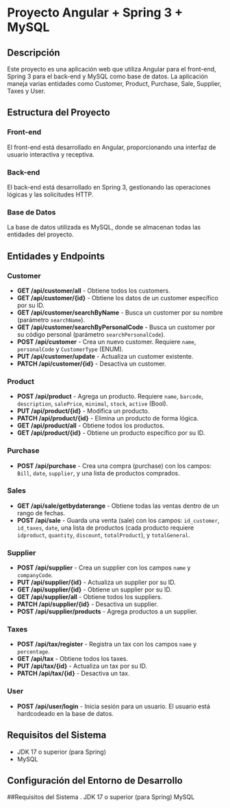 # Proyecto Angular + Spring 3 + MySQL

## Descripción
Este proyecto es una aplicación web que utiliza Angular para el front-end, Spring 3 para el back-end y MySQL como base de datos. La aplicación maneja varias entidades como Customer, Product, Purchase, Sale, Supplier, Taxes y User.

## Estructura del Proyecto

### Front-end
El front-end está desarrollado en Angular, proporcionando una interfaz de usuario interactiva y receptiva.

### Back-end
El back-end está desarrollado en Spring 3, gestionando las operaciones lógicas y las solicitudes HTTP.

### Base de Datos
La base de datos utilizada es MySQL, donde se almacenan todas las entidades del proyecto.

## Entidades y Endpoints

### Customer
- **GET /api/customer/all** - Obtiene todos los customers.
- **GET /api/customer/{id}** - Obtiene los datos de un customer específico por su ID.
- **GET /api/customer/searchByName** - Busca un customer por su nombre (parámetro `searchName`).
- **GET /api/customer/searchByPersonalCode** - Busca un customer por su código personal (parámetro `searchPersonalCode`).
- **POST /api/customer** - Crea un nuevo customer. Requiere `name`, `personalCode` y `CustomerType` (ENUM).
- **PUT /api/customer/update** - Actualiza un customer existente.
- **PATCH /api/customer/{id}** - Desactiva un customer.

### Product
- **POST /api/product** - Agrega un producto. Requiere `name`, `barcode`, `description`, `salePrice`, `minimal`, `stock`, `active` (Bool).
- **PUT /api/product/{id}** - Modifica un producto.
- **PATCH /api/product/{id}** - Elimina un producto de forma lógica.
- **GET /api/product/all** - Obtiene todos los productos.
- **GET /api/product/{id}** - Obtiene un producto específico por su ID.

### Purchase
- **POST /api/purchase** - Crea una compra (purchase) con los campos: `Bill`, `date`, `supplier`, y una lista de productos comprados.

### Sales
- **GET /api/sale/getbydaterange** - Obtiene todas las ventas dentro de un rango de fechas.
- **POST /api/sale** - Guarda una venta (sale) con los campos: `id_customer`, `id_taxes`, `date`, una lista de productos (cada producto requiere `idproduct`, `quantity`, `discount`, `totalProduct`), y `totalGeneral`.

### Supplier
- **POST /api/supplier** - Crea un supplier con los campos `name` y `companyCode`.
- **PUT /api/supplier/{id}** - Actualiza un supplier por su ID.
- **GET /api/supplier/{id}** - Obtiene un supplier por su ID.
- **GET /api/supplier/all** - Obtiene todos los suppliers.
- **PATCH /api/supplier/{id}** - Desactiva un supplier.
- **POST /api/supplier/products** - Agrega productos a un supplier.

### Taxes
- **POST /api/tax/register** - Registra un tax con los campos `name` y `percentage`.
- **GET /api/tax** - Obtiene todos los taxes.
- **PUT /api/tax/{id}** - Actualiza un tax por su ID.
- **PATCH /api/tax/{id}** - Desactiva un tax.

### User
- **POST /api/user/login** - Inicia sesión para un usuario. El usuario está hardcodeado en la base de datos.

## Requisitos del Sistema
- JDK 17 o superior (para Spring)
- MySQL

## Configuración del Entorno de Desarrollo

##Requisitos del Sistema
.
JDK 17 o superior (para Spring)
MySQL
